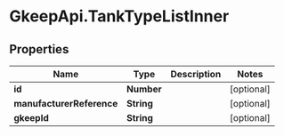 # GkeepApi.TankTypeListInner

## Properties
Name | Type | Description | Notes
------------ | ------------- | ------------- | -------------
**id** | **Number** |  | [optional] 
**manufacturerReference** | **String** |  | [optional] 
**gkeepId** | **String** |  | [optional] 
